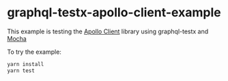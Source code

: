 # graphql-testx-apollo-client-example

This example is testing the [Apollo Client](https://github.com/aerogear/offix)
library using graphql-testx and [Mocha](https://mochajs.org/)

To try the example:

```bash
yarn install
yarn test
```
